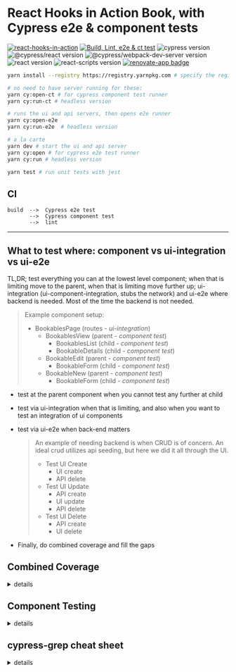 # React Hooks in Action Book, with Cypress e2e & component tests

[![react-hooks-in-action](https://img.shields.io/endpoint?url=https://dashboard.cypress.io/badge/detailed/nr3y7v/main&style=flat-square&logo=cypress)](https://dashboard.cypress.io/projects/nr3y7v/runs) [![Build, Lint, e2e & ct test](https://github.com/muratkeremozcan/react-hooks-in-action-with-cypress/actions/workflows/main.yml/badge.svg?branch=main&event=push)](https://github.com/muratkeremozcan/react-hooks-in-action-with-cypress/actions/workflows/main.yml)
![cypress version](https://img.shields.io/badge/cypress-9.5.2-brightgreen) ![@cypress/react version](https://img.shields.io/badge/@cypress/react-5.12.4-brightgreen) ![@cypress/webpack-dev-server version](https://img.shields.io/badge/@cypress/webpack--dev--server-1.8.3-brightgreen) ![react version](https://img.shields.io/badge/react-18.0.0-rc.2-brightgreen) ![react-scripts version](https://img.shields.io/badge/react--scripts-4.0.3-brightgreen) [![renovate-app badge][renovate-badge]][renovate-app]

[renovate-badge]: https://img.shields.io/badge/renovate-app-blue.svg
[renovate-app]: https://renovateapp.com/

```bash
yarn install --registry https://registry.yarnpkg.com # specify the registry in case you are using a proprietary registry

# no need to have server running for these:
yarn cy:open-ct # for cypress component test runner
yarn cy:run-ct # headless version

# runs the ui and api servers, then opens e2e runner
yarn cy:open-e2e
yarn cy:run-e2e  # headless version

# a la carte
yarn dev # start the ui and api server
yarn cy:open # for cypress e2e test runner
yarn cy:run # headless version

yarn test # run unit tests with jest
```

## CI

```
build  -->  Cypress e2e test
       -->  Cypress component test
       -->  lint
```

---

## What to test where: component vs ui-integration vs ui-e2e

TL,DR; test everything you can at the lowest level component; when that is limiting move to the parent, when that is limiting move further up; ui-integration (ui-component-integration, stubs the network) and ui-e2e where backend is needed. Most of the time the backend is not needed.

> Example component setup:
>
> - BookablesPage (routes - _ui-integration_)
>   - BookablesView (parent - _component test_)
>     - BookablesList (child - _component test_)
>     - BookableDetails (child - _component test_)
>   - BookableEdit (parent - _component test_)
>     - BookableForm (child - _component test_)
>   - BookableNew (parent - _component test_)
>     - BookableForm (child - _component test_)

- test at the parent component when you cannot test any further at child

- test via ui-integration when that is limiting, and also when you want to test an integration of ui components

- test via ui-e2e when back-end matters

  > An example of needing backend is when CRUD is of concern.
  > An ideal crud utilizes api seeding, but here we did it all through the UI.
  >
  > - Test UI Create
  >   - UI create
  >   - API delete
  > - Test UI Update
  >   - API create
  >   - UI update
  >   - API delete
  > - Test UI Delete
  >   - API create
  >   - UI delete

- Finally, do combined coverage and fill the gaps

## Combined Coverage

<details><summary>details</summary>

Quick setup for CRA.

[Reference PR](https://github.com/muratkeremozcan/react-hooks-in-action-with-cypress/pull/64/files)

- Add packages: `@cypress/code-coverage` `@cypress/instrument-cra` `istanbul-lib-coverage` `nyc`

- Modify `package.json`/`scripts`/`start`

  ```json
  "start": "react-scripts -r @cypress/instrument-cra start",
  ```

- Add a config for nyc to `package.json`

  ```json
  "nyc": {
    "extension": [
      ".js"
    ],
    "include": [
      "src/**/*.js",
    ]
  }
  ```

- Add a convenience script to reset e2e coverage

  ```json
  "coverage:reset": "rm -rf .nyc_output && rm -rf coverage"
  ```

- Setup `cypress/plugins/index.js`

  ```js
  const reactScripts = require('@cypress/react/plugins/react-scripts') // for component testing...
  const cyGrep = require('cypress-grep/src/plugin')
  const codeCoverageTask = require('@cypress/code-coverage/task') // new plugin for code coverage

  module.exports = (on, config) => {
    // for component testing, can become obsolete  in Cypress 10
    const injectDevServer =
      config.testingType === 'component' ? reactScripts : () => ({})

    // combine the plugin config and return
    return Object.assign(
      {},
      injectDevServer(on, config),
      codeCoverageTask(on, config),
      cyGrep
    )
  }
  ```

- Setup `cypress/support/index.js`

  ```js
  import '@cypress/code-coverage/support'
  ```

  </details>

## Component Testing

<details><summary>details</summary>

Followed the instructions at [Getting Started with Cypress Component Testing (React)](https://www.cypress.io/blog/2021/04/06/cypress-component-testing-react/).

Minimal instructions:

1. `yarn add -D @cypress/react @cypress/webpack-dev-server`, add `cy:open-ct` and `cy:run-ct` scripts to `package.json`.

2. Modify the cypress.json for test file naming. Cypress recommends ComponentName.cy.js for Cypress component tests so folks can stick with ComponentName.spec.js for their jest tests `cy.js`:

   ```json
   {
   "baseUrl": "http://localhost:3000",
   "component": {
       "testFiles": "**/*.ct-spec.{js,ts,jsx,tsx}",
       "componentFolder": "src"
   }
   ```

3. Enhance the plugins/index file with the component test configuration. The dev server depends on your react setup.

```json
const injectDevServer = require("@cypress/react/plugins/react-scripts")

module.exports = (on, config) => {
  injectDevServer(on, config)
  return config
}
```

Launch component test runner with `yarn cy:open-ct`.

4. The component test CI setup can be isolated, or can be steps after the e2e steps

```yml
component-test:
    needs: [install-dependencies]
    runs-on: ubuntu-latest
    container: cypress/included:9.3.1 # save time on not having to install cypress
    steps:
    - uses: actions/checkout@v2

    - uses: bahmutov/npm-install@v1 # save time on dependencies
        with: { useRollingCache: true }

    # the docs advise to run component tests after the e2e tests, this part could also be right after e2e tests
    - name: Cypress component tests 🧪
        uses: cypress-io/github-action@v2.11.7
        with:
        # we have already installed everything
        install: false
        # to run component tests we need to use "cypress run-ct"
        command: yarn cypress run-ct
```

</details>

## cypress-grep cheat sheet

<details><summary>details</summary>

```bash
# note: can use run or open

# strings
yarn cy:run --env grep=retainment # run by a string in the spec file
yarn cy:run --env grep="Bookable details retainment" # multiple words

# solo spec; no skipped tests in results
yarn cy:run --env grep="Bookable details retainment" --spec 'cypress/integration/retainment.spec.js'
yarn cy:run --env grep="Bookable details retainment",grepFilterSpecs=true # newer way
yarn cy:open --env grep="Bookable details retainment",grepFilterSpecs=true,grepOmitFiltered=true # omits greyed out tests, good for open mode

# tags
yarn cy:run --env grepTags=@smoke # run by a tag in the spec file
# logic combos
yarn cy:run --env grepTags="@smoke @routes" # OR
yarn cy:run --env grepTags="@appJs+@routes" # AND

# reversion
yarn cy:run --env grep=-sanity # runs the tests without sanity string in the spec
yarn cy:run --env grep="- abcs" # string variant
yarn cy:run --env grepTags="-@routes" # tags, can drop quotes if single tag


# mix string and tag, AND logic
yarn cy:run --env grep="routes",grepTags="@appJs"

# burn; run it x times
yarn cy:run --env grepTags=@smoke,burn=10

# run untagged tests
yarn cy:run --env grepUntagged=true

# run a component test (filtering does not work with component tests yet)
# wait for Cypress 10
yarn cy:run-ct --env grep="BookingsPage",grepFilterSpecs=true,grepOmitFiltered=true

```

</details>
